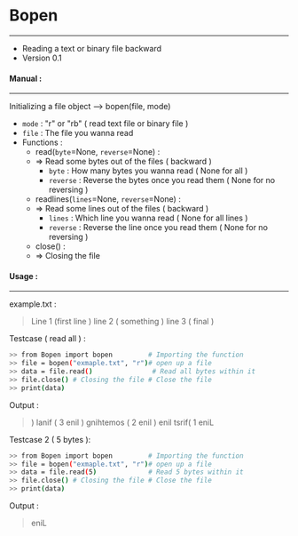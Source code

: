 # Bopen
---
-  Reading a text or binary file backward
-  Version 0.1 
#### Manual :
---
Initializing a file object --> bopen(file, mode)
* `mode` : "r" or "rb" ( read text file or binary file )
* `file` : The file you wanna read
* Functions :
    * read(`byte`=None, `reverse`=None) :
    * => Read some bytes out of the files ( backward )
        * `byte` : How many bytes you wanna read ( None for all )
        * `reverse` : Reverse the bytes once you read them ( None for no reversing )
    * readlines(`lines`=None, `reverse`=None) :
    * => Read some lines out of the files ( backward )
        * `lines` : Which line you wanna read ( None for all lines )
        * `reverse` : Reverse the line once you read them ( None for no reversing )
    * close() :
    * => Closing the file
#### Usage :
---
example.txt : 
>Line 1 (first line )
>line 2 ( something )
>line 3 ( final )

Testcase ( read all ) :
```sh
>> from Bopen import bopen         # Importing the function
>> file = bopen("exmaple.txt", "r")# open up a file
>> data = file.read()               # Read all bytes within it
>> file.close() # Closing the file # Close the file
>> print(data) 
```
Output :
>) lanif ( 3 enil
>) gnihtemos ( 2 enil
>) enil tsrif( 1 eniL

Testcase 2 ( 5 bytes ):
```sh
>> from Bopen import bopen         # Importing the function
>> file = bopen("exmaple.txt", "r")# open up a file
>> data = file.read(5)             # Read 5 bytes within it
>> file.close() # Closing the file # Close the file
>> print(data) 
```
Output :
> eniL

